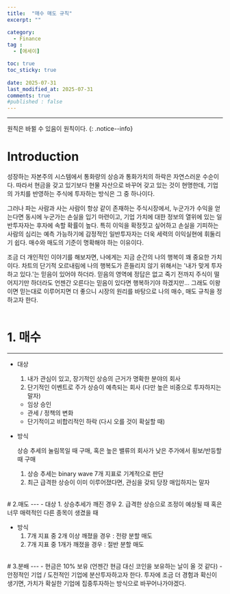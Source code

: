 ```yaml
---
title:  "매수 매도 규칙" 
excerpt: ""

category:
  - Finance
tag :
  - [에세이]

toc: true
toc_sticky: true
 
date: 2025-07-31
last_modified_at: 2025-07-31
comments: true
#published : false
---
```


---

원칙은 바뀔 수 있음이 원칙이다.
{: .notice--info}

# Introduction

성장하는 자본주의 시스템에서 통화량의 상승과 통화가치의 하락은 자연스러운 수순이다. 따라서 현금을 갖고 있기보다 현물 자산으로 바꾸어 갖고 있는 것이 현명한데, 기업의 가치를 반영하는 주식에 투자하는 방식은 그 중 하나이다.

그러나 파는 사람과 사는 사람이 항상 같이 존재하는 주식시장에서, 누군가가 수익을 얻는다면 동시에 누군가는 손실을 입기 마련이고, 기업 가치에 대한 정보의 열위에 있는 일반투자자는 후자에 속할 확률이 높다. 특히 이익을 확정짓고 싶어하고 손실을 기피하는 사람의 심리는 예측 가능하기에 감정적인 일반투자자는 더욱 세력의 이익실현에 휘둘리기 쉽다. 매수와 매도의 기준이 명확해야 하는 이유이다.

조금 더 개인적인 이야기를 해보자면, 나에게는 지금 순간의 나의 행복이 꽤 중요한 가치이다. 차트의 단기적 오르내림에 나의 행복도가 흔들리지 않기 위해서는 '내가 맞게 투자하고 있다.'는 믿음이 있어야 하더라. 믿음의 영역에 정답은 없고 죽기 전까지 주식이 떨어지기만 하더라도 언젠간 오른다는 믿음이 있다면 행복하기야 하겠지만... 그래도 이왕이면 믿는대로 이루어지면 더 좋으니 시장의 원리를 바탕으로 나의 매수, 매도 규칙을 정하고자 한다.
<br>
<br>



# 1. 매수
---
- 대상
  1. 내가 관심이 있고, 장기적인 상승의 근거가 명확한 분야의 회사
  2. 단기적인 이벤트로 주가 상승이 예측되는 회사 (다만 높은 비중으로 투자하지는 말자)
    - 임상 승인
    - 관세 / 정책의 변화
    - 단기적이고 비합리적인 하락 (다시 오를 것이 확실할 때)

- 방식
  
  상승 추세의 눌림목일 때 구매, 혹은 높은 밸류의 회사가 낮은 주가에서 횡보/반등할 때 구매
  1. 상승 추세는 binary wave 7개 지표로 기계적으로 판단
  2. 최근 급격한 상승이 이미 이루어졌다면, 관심을 갖되 당장 매입하지는 말자
   
<br>
# 2.매도
---
- 대상
  1. 상승추세가 깨진 경우 
  2. 급격한 상승으로 조정이 예상될 때 혹은 너무 매력적인 다른 종목이 생겼을 때

- 방식
  1. 7개 지표 중 2개 이상 깨졌을 경우 : 전량 분할 매도
  2. 7개 지표 중 1개가 깨졌을 경우 : 절반 분할 매도

<br>
# 3.분배
---
- 현금은 10% 보유 (언젠간 현금 대신 코인을 보유하는 날이 올 것 같다)
- 안정적인 기업 / 도전적인 기업에 분산투자하고자 한다. 투자에 조금 더 경험과 확신이 생기면, 가치가 확실한 기업에 집중투자하는 방식으로 바꾸어나가야겠다.